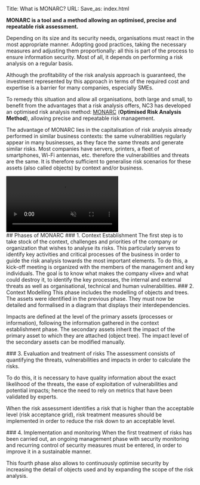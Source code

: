 Title: What is MONARC?
URL:
Save_as: index.html

__MONARC is a tool and a method allowing an optimised, precise and repeatable
risk assessment.__

Depending on its size and its security needs, organisations must react in the
most appropriate manner. Adopting good practices, taking the necessary measures
and adjusting them proportionally: all this is part of the process to ensure
information security. Most of all, it depends on performing a risk analysis on
a regular basis.

Although the profitability of the risk analysis approach is guaranteed, the
investment represented by this approach in terms of the required cost and
expertise is a barrier for many companies, especially SMEs.

To remedy this situation and allow all organisations, both large and small, to
benefit from the advantages that a risk analysis offers, NC3 has developed an
optimised risk analysis method: [MONARC](https://github.com/monarc-project)
(**Optimised Risk Analysis Method**), allowing precise and repeatable risk
management.

The advantage of MONARC lies in the capitalisation of risk analysis already
performed in similar business contexts: the same vulnerabilities regularly
appear in many businesses, as they face the same threats and generate similar
risks. Most companies have servers, printers, a fleet of smartphones, Wi-Fi
antennas, etc. therefore the vulnerabilities and threats
are the same. It is therefore sufficient to generalise risk scenarios for these
assets (also called objects) by context and/or business.

<div class="row">
<div class="col col-md-12 d-none d-md-block d-lg-none">
<div class="embed-responsive embed-responsive-16by9">
<video autoplay="true" muted="true">
<source src="/assets/video/ScreenCast.mp4" type="video/mp4">
</div>
</video>
</div>
</div>

<a name="Phases" />
## Phases of MONARC

<a name="Context" />
### 1. Context Establishment
The first step is to take stock of the context, challenges and priorities of the
company or organization that wishes to analyse its risks. This particularly
serves to identify key activities and critical processes of the business in
order to guide the risk analysis towards the most important elements. To do
this, a kick-off meeting is organized with the members of the management and key
individuals. The goal is to know what makes the company «live» and what could
destroy it, to identify the key processes, the internal and external threats as
well as organisational, technical and human vulnerabilities.


<a name="Modelling" />
### 2. Context Modelling
This phase includes the modelling of objects and trees. The assets were
identified in the previous phase. They must now be detailed and formalised in a
diagram that displays their interdependencies.

Impacts are defined at the level of the primary assets (processes or
information), following the information gathered in the context establishment
phase. The secondary assets inherit the impact of the primary asset to which
they are attached (object tree). The impact level of the secondary assets can be
modified manually.


<a name="Evaluation" />
### 3. Evaluation and treatment of risks
The assessment consists of quantifying the threats, vulnerabilities and impacts
in order to calculate the risks.

To do this, it is necessary to have quality information about the exact
likelihood of the threats, the ease of exploitation of vulnerabilities and
potential impacts; hence the need to rely on metrics that have been validated by
experts.  

When the risk assessment identifies a risk that is higher than the acceptable
level (risk acceptance grid), risk treatment measures should be implemented in
order to reduce the risk down to an acceptable level.


<a name="Implementation" />
### 4. Implementation and monitoring
When the first treatment of risks has been carried out, an ongoing management
phase with security monitoring and recurring control of security measures must
be entered, in order to improve it in a sustainable manner.

This fourth phase also allows to continuously optimise security by increasing
the detail of objects used and by expanding the scope of the risk analysis.

